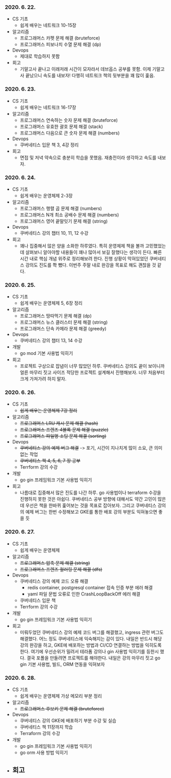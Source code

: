 ### 2020. 6. 22.
- CS 기초
    - 쉽게 배우는 네트워크 10-15장
- 알고리즘
    - 프로그래머스 카펫 문제 해결 (bruteforce)
    - 프로그래머스 피보나치 수열 문제 해결 (dp)
- Devops
    - 제대로 학습하지 못함
- 회고
    - 기말고사 끝나고 이래저래 시간이 모자라서 데브옵스 공부를 못함. 이제 기말고사 끝났으니 속도를 내보자! 다행히 네트워크 책의 뒷부분을 꽤 많이 훑음.

### 2020. 6. 23.
- CS 기초
    - 쉽게 배우는 네트워크 16-17장
- 알고리즘
    - 프로그래머스 연속하는 숫자 문제 해결 (bruteforce)
    - 프로그래머스 유효한 괄호 문제 해결 (stack)
    - 프로그래머스 다음으로 큰 숫자 문제 해결 (numbers)
- Devops
    - 쿠버네티스 입문 책 3, 4강 정리
- 회고
    - 면접 및 저녁 약속으로 충분히 학습을 못했음. 재충전이라 생각하고 속도를 내보자.

### 2020. 6. 24.
- CS 기초
    - 쉽게 배우는 운영체제 2-3장
- 알고리즘
    - 프로그래머스 행렬 곱 문제 해결 (numbers)
    - 프로그래머스 N개 최소 공배수 문제 해결 (numbers)
    - 프로그래머스 영어 끝말잇기 문제 해결 (string)
- Devops
    - 쿠버네티스 강의 챕터 10, 11, 12 수강
- 회고
    - 꽤나 집중해서 많은 양을 소화한 하루였다. 특히 운영체제 책을 볼까 고민했었는데 살펴보니 알아야할 내용들이 꽤나 많아서 보길 잘했다는 생각이 든다. 빠른 시간 내로 핵심 개념 위주로 정리해보려 한다. 진행 상황이 막혀있었던 쿠버네티스 강의도 진도를 쫙 뺐다. 이번주 주말 내로 완강을 목표로 해도 괜찮을 것 같다.

### 2020. 6. 25.
- CS 기초
    - 쉽게 배우는 운영체제 5, 6장 정리
- 알고리즘
    - 프로그래머스 땅따먹기 문제 해결 (dp)
    - 프로그래머스 뉴스 클러스터 문제 해결 (string)
    - 프로그래머스 단속 카메라 문제 해결 (greedy)
- Devops
    - 쿠버네티스 강의 챕터 13, 14 수강
- 개발
    - go mod 기본 사용법 익히기
- 회고
    - 프로젝트 구상으로 잡념이 너무 많았던 하루. 쿠버네티스 강의도 끝이 보이니까 얼른 마무리 짓고 사이즈 적당한 프로젝트 설계해서 진행해보자. 너무 처음부터 크게 가져가려 하지 말자.

### 2020. 6. 26.
- CS 기초
    - ~~쉽게 배우는 운영체제 7강 정리~~
- 알고리즘
    - ~~프로그래머스 LRU 캐시 문제 해결 (hash)~~
    - ~~프로그래머스 프렌즈 4블록 문제 해결 (puzzle)~~
    - ~~프로그래머스 파일명 소팅 문제 해결 (sorting)~~
- Devops
    - ~~쿠버네티스 강의 예제 버그 해결~~ -> 포기, 시간이 지나치게 많이 소요, 큰 의미 없는 작업
    - ~~쿠버네티스 책 4, 5, 6, 7 장 공부~~
    - Terrform 강의 수강
- 개발
    - go gin 프레임워크 기본 사용법 익히기
- 회고
    - 나름대로 집중해서 많은 진도를 나간 하루. go 사용법이나 terraform 수강을 진행하지 못한 것은 아쉽다. 쿠버네티스 공부 방향에 대해서도 약간 고민이 많은데 우선은 책을 한바퀴 훑어보는 것을 목표로 잡아보자. 그리고 쿠버네티스 강의의 예제 버그는 한번 수정해보고 GKE를 통한 배포 강의 부분도 익혀놓으면 좋을 듯

### 2020. 6. 27.
- CS 기초
    - 쉽게 배우는 운영체제
- 알고리즘
    - ~~프로그래머스 압축 문제 해결 (string)~~
    - ~~프로그래머스 프렌즈 컬러링 문제 해결 (dfs)~~
- Devops
    - 쿠버네티스 강의 예제 코드 오류 해결
        - redis container, postgresql container 접속 인증 부분 에러 해결
        - yaml 파일 문법 오류로 인한 CrashLoopBackOff 에러 해결
    - 쿠버네티스 입문 책
    - Terrform 강의 수강
- 개발
    - go gin 프레임워크 기본 사용법 익히기
- 회고
    - 미뤄두었던 쿠버네티스 강의 예제 코드 버그를 해결했고, ingress 관련 버그도 해결했다. 어느 정도 쿠버네티스에 익숙해지는 감이 있다. 내일은 반드시 해당 강의 완강을 하고, GKE에 배포하는 방법과 CI/CD 연결하는 방법을 익히도록 한다. 여기에 우선순위가 밀려서 테라폼 강의나 gin 사용법 익히기를 등한시 했다. 결국 포폴을 만들려면 프로젝트를 해야한다. 내일은 강의 마무리 짓고 go gin 기본 사용법, 빌드, ORM 연동을 익혀보자


### 2020. 6. 28.
- CS 기초
    - 쉽게 배우는 운영체제 가상 메모리 부분 정리
- 알고리즘
    - ~~프로그래머스 후보키 문제 해결 (bruteforce)~~
- Devops
    - 쿠버네티스 강의 GKE에 배포하기 부분 수강 및 실습
    - 쿠버네티스 책 11장까지 학습
    - Terraform 강의 수강
- 개발
    - go gin 프레임워크 기본 사용법 익히기
    - go orm 사용 방법 익히기
- 회고
    - 
